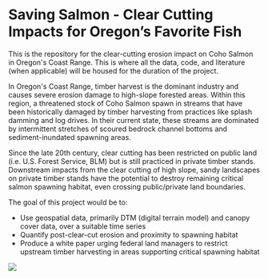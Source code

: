 # Saving Salmon - Clear Cutting Impacts for Oregon’s Favorite Fish

This is the repository for the clear-cutting erosion impact on Coho Salmon in Oregon's Coast Range. This is where all the data, code, and literature (when applicable) will be housed for the duration of the project. 

In Oregon's Coast Range, timber harvest is the dominant industry and causes severe erosion damage to high-slope forested areas. Within this region, a threatened stock of Coho Salmon spawn in streams that have been historically damaged by timber harvesting from practices like splash damming and log drives. In their current state, these streams are dominated by intermittent stretches of scoured bedrock channel bottoms and sediment-inundated spawning areas.

Since the late 20th century, clear cutting has been restricted on public land (i.e. U.S. Forest Service, BLM) but is still practiced in private timber stands. Downstream impacts from the clear cutting of high slope, sandy landscapes on private timber stands have the potential to destroy remaining critical salmon spawning habitat, even crossing public/private land boundaries.

The goal of this project would be to:
  * Use geospatial data, primarily DTM (digital terrain model) and canopy cover data, over a suitable time series
  * Quantify post-clear-cut erosion and proximity to spawning habitat
  * Produce a white paper urging federal land managers to restrict upstream timber harvesting in areas supporting critical spawning habitat

<img src='River_picture.png'></img>